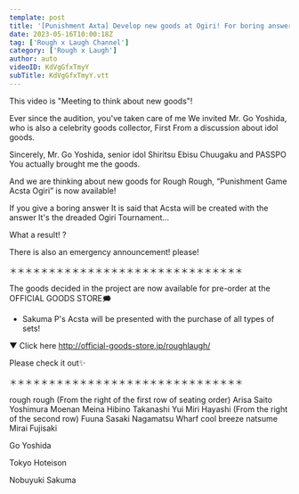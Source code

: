```yaml
---
template: post
title: '[Punishment Axta] Develop new goods at Ogiri! For boring answers, go to Axta! ? The emergency announcement is also [terrible]'
date: 2023-05-16T10:00:18Z
tag: ['Rough x Laugh Channel']
category: ['Rough x Laugh']
author: auto 
videoID: KdVgGfxTmyY
subTitle: KdVgGfxTmyY.vtt
---
```

This video is
"Meeting to think about new goods"!

Ever since the audition, you've taken care of me
We invited Mr. Go Yoshida, who is also a celebrity goods collector,
First
From a discussion about idol goods.

Sincerely, Mr. Go Yoshida,
senior idol
Shiritsu Ebisu Chuugaku and PASSPO
You actually brought me the goods.

And we are thinking about new goods for Rough Rough,
“Punishment Game Acsta Ogiri” is now available!

If you give a boring answer
It is said that Acsta will be created with the answer
It's the dreaded Ogiri Tournament...

What a result! ?

There is also an emergency announcement!
please!

＊＊＊＊＊＊＊＊＊＊＊＊＊＊＊＊＊＊＊＊＊＊＊＊＊＊＊＊＊＊

The goods decided in the project are now available for pre-order at the OFFICIAL GOODS STORE🗯️

* Sakuma P's Acsta will be presented with the purchase of all types of sets!

▼ Click here
http://official-goods-store.jp/roughlaugh/

Please check it out✨

＊＊＊＊＊＊＊＊＊＊＊＊＊＊＊＊＊＊＊＊＊＊＊＊＊＊＊＊＊＊

rough rough
(From the right of the first row of seating order)
Arisa Saito
Yoshimura Moenan
Meina Hibino
Takanashi Yui
Miri Hayashi
(From the right of the second row)
Fuuna Sasaki
Nagamatsu Wharf
cool breeze natsume
Mirai Fujisaki

Go Yoshida

Tokyo Hoteison

Nobuyuki Sakuma